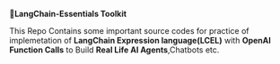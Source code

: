 🚀**LangChain-Essentials Toolkit**

This Repo Contains some important source codes for practice of implemetation of **LangChain Expression language(LCEL)** with **OpenAI Function Calls** to Build **Real Life AI Agents**,Chatbots etc.
